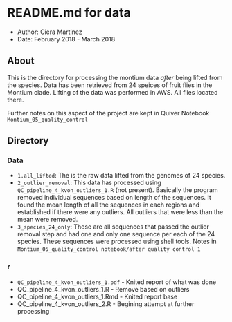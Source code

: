 # README.md for data

- Author: Ciera Martinez
- Date: February 2018 - March 2018

## About

This is the directory for processing the montium data *after* being lifted from the species. Data has been retrieved from 24 speices of fruit flies in the Montium clade. Lifting of the data was performed in AWS. All files located there.

Further notes on this aspect of the project are kept in Quiver Notebook `Montium_05_quality_control`


## Directory 

### Data 

-   `1.all_lifted`: The is the raw data lifted from the genomes of 24 species. 
-   `2_outlier_removal`: This data has processed using `QC_pipeline_4_kvon_outliers_1.R` (not present). Basically the program removed individual sequences based on length of the sequences. It found the mean length of all the sequences in each regions and established if there were any outliers.  All outliers that were less than the mean were removed. 
-   `3_species_24_only`: These are all sequences that passed the outlier removal step and had one and only one sequence per each of the 24 species.  These sequences were processed using shell tools.  Notes in `Montium_05_quality_control notebook/after quality control 1`

### r

-   `QC_pipeline_4_kvon_outliers_1.pdf` -  Knited report of what was done
-   QC_pipeline_4_kvon_outliers_1.R - Remove based on outliers
-   QC_pipeline_4_kvon_outliers_1.Rmd - Knited report base
-   QC_pipeline_4_kvon_outliers_2.R - Begining attempt at further processing 
